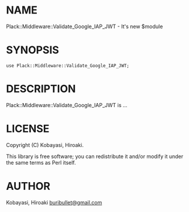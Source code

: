 
# NAME

Plack::Middleware::Validate\_Google\_IAP\_JWT - It's new $module

# SYNOPSIS

    use Plack::Middleware::Validate_Google_IAP_JWT;

# DESCRIPTION

Plack::Middleware::Validate\_Google\_IAP\_JWT is ...

# LICENSE

Copyright (C) Kobayasi, Hiroaki.

This library is free software; you can redistribute it and/or modify
it under the same terms as Perl itself.

# AUTHOR

Kobayasi, Hiroaki <buribullet@gmail.com>
